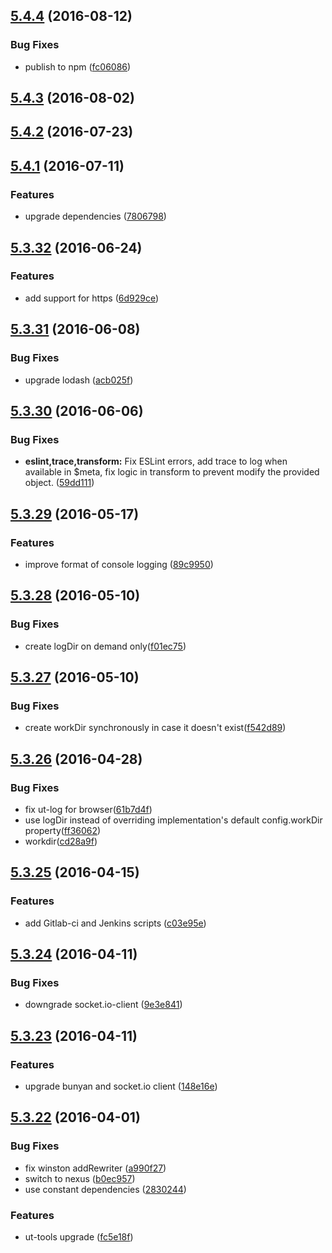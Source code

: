 <a name="5.4.4"></a>
## [5.4.4](https://github.com/softwaregroup-bg/ut-log/compare/v5.4.3...v5.4.4) (2016-08-12)


### Bug Fixes

* publish to npm ([fc06086](https://github.com/softwaregroup-bg/ut-log/commit/fc06086))



<a name="5.4.3"></a>
## [5.4.3](https://git.softwaregroup-bg.com/ut5/ut-log/compare/v5.4.2...v5.4.3) (2016-08-02)



<a name="5.4.2"></a>
## [5.4.2](https://git.softwaregroup-bg.com/ut5/ut-log/compare/v5.4.1...v5.4.2) (2016-07-23)



<a name="5.4.1"></a>
## [5.4.1](https://git.softwaregroup-bg.com/ut5/ut-log/compare/v5.3.32...v5.4.1) (2016-07-11)


### Features

* upgrade dependencies ([7806798](https://git.softwaregroup-bg.com/ut5/ut-log/commit/7806798))



<a name="5.3.32"></a>
## [5.3.32](https://git.softwaregroup-bg.com/ut5/ut-log/compare/v5.3.31...v5.3.32) (2016-06-24)


### Features

* add support for https ([6d929ce](https://git.softwaregroup-bg.com/ut5/ut-log/commit/6d929ce))



<a name="5.3.31"></a>
## [5.3.31](https://git.softwaregroup-bg.com/ut5/ut-log/compare/v5.3.30...v5.3.31) (2016-06-08)


### Bug Fixes

* upgrade lodash ([acb025f](https://git.softwaregroup-bg.com/ut5/ut-log/commit/acb025f))



<a name="5.3.30"></a>
## [5.3.30](https://git.softwaregroup-bg.com/ut5/ut-log/compare/v5.3.29...v5.3.30) (2016-06-06)


### Bug Fixes

* **eslint,trace,transform:** Fix ESLint errors, add trace to log when available in $meta, fix logic in transform to prevent modify the provided object. ([59dd111](https://git.softwaregroup-bg.com/ut5/ut-log/commit/59dd111))



<a name="5.3.29"></a>
## [5.3.29](https://git.softwaregroup-bg.com/ut5/ut-log/compare/v5.3.28...v5.3.29) (2016-05-17)


### Features

* improve format of console logging ([89c9950](https://git.softwaregroup-bg.com/ut5/ut-log/commit/89c9950))



<a name="5.3.28"></a>
## [5.3.28](https://git.softwaregroup-bg.com/ut5/ut-log/compare/v5.3.27...v5.3.28) (2016-05-10)


### Bug Fixes

* create logDir on demand only([f01ec75](https://git.softwaregroup-bg.com/ut5/ut-log/commit/f01ec75))



<a name="5.3.27"></a>
## [5.3.27](https://git.softwaregroup-bg.com/ut5/ut-log/compare/v5.3.26...v5.3.27) (2016-05-10)


### Bug Fixes

* create workDir synchronously in case it doesn't exist([f542d89](https://git.softwaregroup-bg.com/ut5/ut-log/commit/f542d89))



<a name="5.3.26"></a>
## [5.3.26](https://git.softwaregroup-bg.com/ut5/ut-log/compare/v5.3.25...v5.3.26) (2016-04-28)


### Bug Fixes

* fix ut-log for browser([61b7d4f](https://git.softwaregroup-bg.com/ut5/ut-log/commit/61b7d4f))
* use logDir instead of overriding implementation's default config.workDir property([ff36062](https://git.softwaregroup-bg.com/ut5/ut-log/commit/ff36062))
* workdir([cd28a9f](https://git.softwaregroup-bg.com/ut5/ut-log/commit/cd28a9f))



<a name="5.3.25"></a>
## [5.3.25](https://git.softwaregroup-bg.com/ut5/ut-log/compare/v5.3.24...v5.3.25) (2016-04-15)


### Features

* add Gitlab-ci and Jenkins scripts ([c03e95e](https://git.softwaregroup-bg.com/ut5/ut-log/commit/c03e95e))



<a name="5.3.24"></a>
## [5.3.24](https://git.softwaregroup-bg.com/ut5/ut-log/compare/v5.3.23...v5.3.24) (2016-04-11)


### Bug Fixes

* downgrade socket.io-client ([9e3e841](https://git.softwaregroup-bg.com/ut5/ut-log/commit/9e3e841))



<a name="5.3.23"></a>
## [5.3.23](https://git.softwaregroup-bg.com/ut5/ut-log/compare/v5.3.22...v5.3.23) (2016-04-11)


### Features

* upgrade bunyan and socket.io client ([148e16e](https://git.softwaregroup-bg.com/ut5/ut-log/commit/148e16e))



<a name="5.3.22"></a>
## [5.3.22](https://git.softwaregroup-bg.com/ut5/ut-log/compare/v5.3.20...v5.3.22) (2016-04-01)


### Bug Fixes

* fix winston addRewriter ([a990f27](https://git.softwaregroup-bg.com/ut5/ut-log/commit/a990f27))
* switch to nexus ([b0ec957](https://git.softwaregroup-bg.com/ut5/ut-log/commit/b0ec957))
* use constant dependencies ([2830244](https://git.softwaregroup-bg.com/ut5/ut-log/commit/2830244))

### Features

* ut-tools upgrade ([fc5e18f](https://git.softwaregroup-bg.com/ut5/ut-log/commit/fc5e18f))



